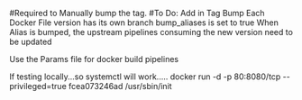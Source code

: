 #Required to Manually bump the tag.
#To Do: Add in Tag Bump
Each Docker File version has its own branch
bump_aliases is set to true
When Alias is bumped, the upstream pipelines consuming the new version need to be updated

Use the Params file for docker build pipelines

If testing locally...so systemctl will work.....
docker run -d -p 80:8080/tcp --privileged=true fcea073246ad /usr/sbin/init